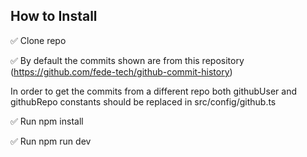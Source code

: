 ## How to Install

✅ Clone repo

✅ By default the commits shown are from this repository (https://github.com/fede-tech/github-commit-history)

In order to get the commits from a different repo both githubUser and githubRepo constants should be replaced in src/config/github.ts

✅ Run npm install

✅ Run npm run dev
